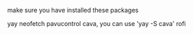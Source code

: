 make sure you have installed these packages

yay
neofetch
pavucontrol
cava, you can use 'yay -S cava'
rofi
